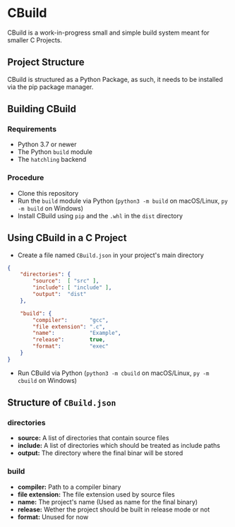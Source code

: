 # CBuild
CBuild is a work-in-progress small and simple build system meant for smaller C Projects.

## Project Structure
CBuild is structured as a Python Package, as such, it needs to be installed via the pip package manager.

## Building CBuild
### Requirements
* Python 3.7 or newer
* The Python `build` module
* The `hatchling` backend
### Procedure
* Clone this repository
* Run the `build` module via Python (`python3 -m build` on macOS/Linux, `py -m build`  on Windows)
* Install CBuild using `pip` and the `.whl` in the `dist` directory

## Using CBuild in a C Project
* Create a file named `CBuild.json` in your project's main directory
```json
{
    "directories": {
        "source":  [ "src" ],
        "include": [ "include" ],
        "output":  "dist"
    },

    "build": {
        "compiler":       "gcc",
        "file extension": ".c",
        "name":           "Example",
        "release":        true,
        "format":         "exec"
    }
}
```
* Run CBuild via Python (`python3 -m cbuild` on macOS/Linux, `py -m cbuild` on Windows)

## Structure of `CBuild.json`
### directories
* **source:** A list of directories that contain source files
* **include:** A list of directories which should be treated as include paths
* **output:** The directory where the final binar will be stored
### build
* **compiler:** Path to a compiler binary
* **file extension:** The file extension used by source files
* **name:** The project's name (Used as name for the final binary)
* **release:** Wether the project should be built in release mode or not
* **format:** Unused for now
